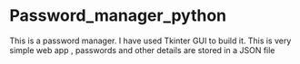 # Password_manager_python
This is a password manager. I have used Tkinter GUI to build it.
This is very simple web app , passwords and other details are stored in a JSON file
